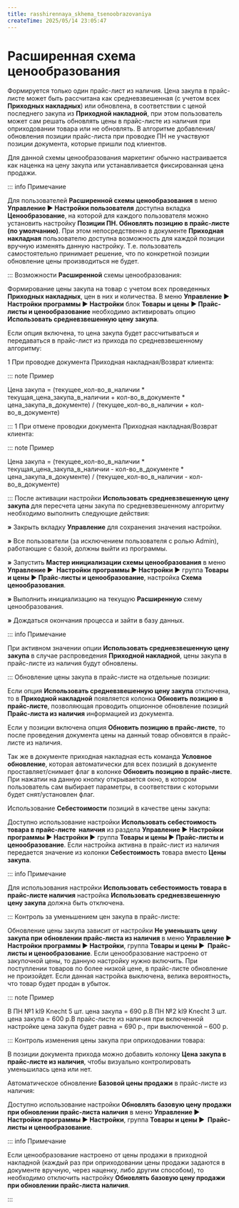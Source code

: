 ```yaml
---
title: rasshirennaya_skhema_tsenoobrazovaniya
createTime: 2025/05/14 23:05:47
---
```

# Расширенная схема ценообразования

Формируется только один прайс-лист из наличия. Цена закупа в прайс-листе может быть рассчитана как средневзвешенная (с учетом всех **Приходных накладных**) или обновлена, в соответствии с ценой последнего закупа из **Приходной накладной**, при этом пользователь может сам решать обновлять цены в прайс-листе из наличия при оприходовании товара или не обновлять. В алгоритме добавления/обновления позиции прайс-листа при проводке ПН не участвуют позиции документа, которые пришли под клиентов.

Для данной схемы ценообразования маркетинг обычно настраивается как наценка на цену закупа или устанавливается фиксированная цена продажи.

::: info Примечание

Для пользователей **Расширенной схемы ценообразования** в меню **Управление ► Настройки пользователя** доступна вкладка **Ценообразование**, на которой для каждого пользователя можно установить настройку **Позиции ПН. Обновлять позицию в прайс-листе (по умолчанию)**. При этом непосредственно в документе **Приходная накладная** пользователю доступна возможность для каждой позиции вручную изменять данную настройку. Т.е. пользователь самостоятельно принимает решение, что по конкретной позиции обновление цены производиться не будет.

:::
Возможности **Расширенной** схемы ценообразования:

Формирование цены закупа на товар с учетом всех проведенных **Приходных накладных**, цен в них и количества. В меню **Управление ► Настройки программы ► Настройки** блок **Товары и цены** **► Прайс-листы и ценообразование** необходимо активировать опцию **Использовать средневзвешенную цену закупа**.

Если опция включена, то цена закупа будет рассчитываться и передаваться в прайс-лист из прихода по средневзвешенному алгоритму:

1  При проводке документа Приходная накладная/Возврат клиента: 

::: note Пример

Цена закупа = (текущее\_кол-во\_в\_наличии \* текущая\_цена\_закупа\_в\_наличии + кол-во\_в\_документе \* цена\_закупа\_в\_документе) / (текущее\_кол-во\_в\_наличии + кол-во\_в\_документе)

:::
1  При отмене проводки документа Приходная накладная/Возврат клиента: 

::: note Пример

Цена закупа = (текущее\_кол-во\_в\_наличии \* текущая\_цена\_закупа\_в\_наличии - кол-во\_в\_документе \* цена\_закупа\_в\_документе) / (текущее\_кол-во\_в\_наличии - кол-во\_в\_документе)

:::
После активации настройки **Использовать средневзвешенную цену закупа** для пересчета цены закупа по средневзвешенному алгоритму необходимо выполнить следующие действия:

**»** Закрыть вкладку **Управление** для сохранения значения настройки.

**»** Все пользователи (за исключением пользователя с ролью Admin), работающие с базой, должны выйти из программы.

**»** Запустить **Мастер инициализации схемы ценообразования** в меню **Управление ►**  **Настройки программы ► Настройки ►** группа **Товары и цены ► Прайс-листы и ценообразование**, настройка **Схема ценообразования**.

**»** Выполнить инициализацию на текущую **Расширенную** схему ценообразования.

**»** Дождаться окончания процесса и зайти в базу данных.

::: info Примечание

При активном значении опции **Использовать средневзвешенную цену закупа** в случае распроведения **Приходной накладной**, цены закупа в прайс-листе из наличия будут обновлены.

:::
Обновление цены закупа в прайс-листе на отдельные позиции:

Если опция **Использовать средневзвешенную цену закупа** отключена, то в **Приходной накладной** появляется колонка **Обновить позицию в прайс-листе**, позволяющая проводить опционное обновление позиций **Прайс-листа из наличия** информацией из документа.

Если у позиции включена опция **Обновить позицию в прайс-листе**, то после проведения документа цены на данный товар обновятся в прайс-листе из наличия.

Так же в документе приходная накладная есть команда **Условное обновление**, которая автоматически для всех позиций в документе проставляет/снимает флаг в колонке **Обновить позицию в прайс-листе**. При нажатии на данную кнопку открывается окно, в котором пользователь сам выбирает параметры, в соответствии с которыми будет снят/установлен флаг.

Использование **Себестоимости** позиций в качестве цены закупа:

Доступно использование настройки **Использовать себестоимость товара в прайс-листе  наличия** из раздела **Управление ► Настройки программы ► Настройки ►** группа **Товары и цены ► Прайс-листы и ценообразование**. Если настройка активна в прайс-лист из наличия передается значение из колонки **Себестоимость** товара вместо **Цены закупа**.

::: info Примечание

Для использования настройки **Использовать себестоимость товара в прайс-листе наличия** настройка **Использовать средневзвешенную цену закупа** должна быть отключена.

:::
Контроль за уменьшением цен закупа в прайс-листе:

Обновление цены закупа зависит от настройки **Не уменьшать цену закупа при обновлении прайс-листа из наличия** в меню **Управление ► Настройки программы ► Настройки**, группа **Товары и цены ►  Прайс-листы и ценообразование**. Если ценообразование настроено от закупочной цены, то данную настройку нужно включить. При поступлении товаров по более низкой цене, в прайс-листе обновление не произойдет. Если данная настройка выключена, велика вероятность, что товар будет продан в убыток.

::: note Пример

В ПН №1 kl9 Knecht 5 шт. цена закупа = 690 р.В ПН №2 kl9 Knecht 3 шт. цена закупа = 600 р.В прайс-листе из наличия при включенной настройке цена закупа будет равна = 690 р., при выключенной – 600 р.

:::
Контроль изменения цены закупа при оприходовании товара:

В позиции документа прихода можно добавить колонку **Цена закупа в прайс-листе из наличия**, чтобы визуально контролировать уменьшилась цена или нет.

Автоматическое обновление **Базовой цены продажи** в прайс-листе из наличия:

Доступно использование настройки **Обновлять базовую цену продажи при обновлении прайс-листа наличия** в меню **Управление ► Настройки программы ► Настройки**, группа **Товары и цены ►  Прайс-листы и ценообразование**.

::: info Примечание

Если ценообразование настроено от цены продажи в приходной накладной (каждый раз при оприходовании цены продажи задаются в документе вручную, через наценку, либо другим способом), то необходимо отключить настройку **Обновлять базовую цену продажи при обновлении прайс-листа наличия**.

:::
